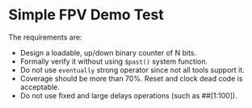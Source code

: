 # Simple FPV Demo Test
The requirements are:
* Design a loadable, up/down binary counter of N bits.
* Formally verify it without using `$past()` system function.
* Do not use `eventually` strong operator since not all tools support it.
* Coverage should be more than 70%. Reset and clock dead code is acceptable.
* Do not use fixed and large delays operations (such as ##[1:100]).


